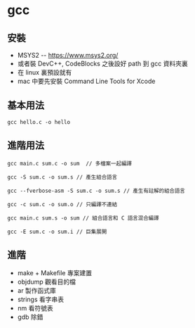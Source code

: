 # gcc 

## 安裝

* MSYS2 -- https://www.msys2.org/
* 或者裝 DevC++, CodeBlocks 之後設好 path 到 gcc 資料夾裏
* 在 linux 裏預設就有
* mac 中要先安裝 Command Line Tools for Xcode

## 基本用法

```
gcc hello.c -o hello
```

## 進階用法

```
gcc main.c sum.c -o sum  // 多檔案一起編譯

gcc -S sum.c -o sum.s // 產生組合語言

gcc --fverbose-asm -S sum.c -o sum.s // 產生有註解的組合語言

gcc -c sum.c -o sum.o // 只編譯不連結

gcc main.c sum.s -o sum // 組合語言和 C 語言混合編譯

gcc -E sum.c -o sum.i // 巨集展開

```

## 進階

* make + Makefile 專案建置
* objdump 觀看目的檔
* ar 製作函式庫
* strings 看字串表
* nm 看符號表
* gdb 除錯

